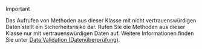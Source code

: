 > [!IMPORTANT]
> Das Aufrufen von Methoden aus dieser Klasse mit nicht vertrauenswürdigen Daten stellt ein Sicherheitsrisiko dar. Rufen Sie die Methoden aus dieser Klasse nur mit vertrauenswürdigen Daten auf. Weitere Informationen finden Sie unter [Data Validation (Datenüberprüfung)](https://www.owasp.org/index.php/Data_Validation).